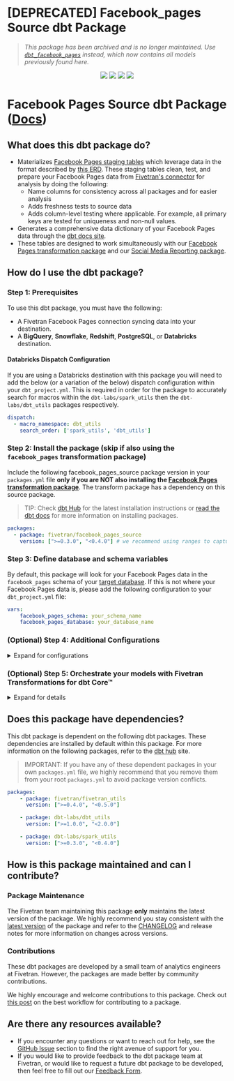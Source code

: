 # [DEPRECATED] Facebook_pages Source dbt Package

> _This package has been archived and is no longer maintained. Use [`dbt_facebook_pages`](https://github.com/fivetran/dbt_facebook_pages) instead, which now contains all models previously found here._

<p align="center">
    <a alt="License"
        href="https://github.com/fivetran/dbt_facebook_pages_source/blob/main/LICENSE">
        <img src="https://img.shields.io/badge/License-Apache%202.0-blue.svg" /></a>
    <a alt="dbt-core">
        <img src="https://img.shields.io/badge/dbt_Core™_version->=1.3.0_<2.0.0-orange.svg" /></a>
    <a alt="Maintained?">
        <img src="https://img.shields.io/badge/Maintained%3F-no-green.svg" /></a>
    <a alt="PRs">
        <img src="https://img.shields.io/badge/Contributions-closed-blueviolet" /></a>
</p>

# Facebook Pages Source dbt Package ([Docs](https://fivetran.github.io/dbt_facebook_pages_source/))

## What does this dbt package do?
- Materializes [Facebook Pages staging tables](https://fivetran.github.io/dbt_facebook_pages_source/#!/overview/facebook_pages_source/models/?g_v=1) which leverage data in the format described by [this ERD](https://fivetran.com/docs/applications/facebook-pages#schemainformation). These staging tables clean, test, and prepare your Facebook Pages data from [Fivetran's connector](https://fivetran.com/docs/applications/facebook-pages) for analysis by doing the following:
  - Name columns for consistency across all packages and for easier analysis
  - Adds freshness tests to source data
  - Adds column-level testing where applicable. For example, all primary keys are tested for uniqueness and non-null values.
- Generates a comprehensive data dictionary of your Facebook Pages data through the [dbt docs site](https://fivetran.github.io/dbt_facebook_pages_source/).
- These tables are designed to work simultaneously with our [Facebook Pages transformation package](https://github.com/fivetran/dbt_facebook_pages) and our [Social Media Reporting package](https://github.com/fivetran/dbt_social_media_reporting).

## How do I use the dbt package?
### Step 1: Prerequisites
To use this dbt package, you must have the following:
- A Fivetran Facebook Pages connection syncing data into your destination.
- A **BigQuery**, **Snowflake**, **Redshift**, **PostgreSQL**, or **Databricks** destination.

#### Databricks Dispatch Configuration
If you are using a Databricks destination with this package you will need to add the below (or a variation of the below) dispatch configuration within your `dbt_project.yml`. This is required in order for the package to accurately search for macros within the `dbt-labs/spark_utils` then the `dbt-labs/dbt_utils` packages respectively.
```yml
dispatch:
  - macro_namespace: dbt_utils
    search_order: ['spark_utils', 'dbt_utils']
```

### Step 2: Install the package (skip if also using the `facebook_pages` transformation package)
Include the following facebook_pages_source package version in your `packages.yml` file **only if you are NOT also installing the [Facebook Pages transformation package](https://github.com/fivetran/dbt_facebook_pages_source)**. The transform package has a dependency on this source package.
> TIP: Check [dbt Hub](https://hub.getdbt.com/) for the latest installation instructions or [read the dbt docs](https://docs.getdbt.com/docs/package-management) for more information on installing packages.

```yaml
packages:
  - package: fivetran/facebook_pages_source
    version: [">=0.3.0", "<0.4.0"] # we recommend using ranges to capture non-breaking changes automatically
```

### Step 3: Define database and schema variables
By default, this package will look for your Facebook Pages data in the `facebook_pages` schema of your [target database](https://docs.getdbt.com/docs/running-a-dbt-project/using-the-command-line-interface/configure-your-profile). If this is not where your Facebook Pages data is, please add the following configuration to your `dbt_project.yml` file:

```yml 
vars:
    facebook_pages_schema: your_schema_name
    facebook_pages_database: your_database_name
```

### (Optional) Step 4: Additional Configurations
<details><summary>Expand for configurations</summary>

#### Changing the Build Schema

By default, this package will build the Facebook Pages staging models within a schema titled (`<target_schema>` + `_stg_facebook_pages`) in your target database. If this is not where you would like your Facebook Pages staging data to be written to, add the following configuration to your `dbt_project.yml` file:

```yml
models:
    facebook_pages_source:
      +schema: my_new_schema_name # leave blank for just the target_schema
```

#### Change the source table references
If an individual source table has a different name than the package expects, add the table name as it appears in your destination to the respective variable:
> IMPORTANT: See this project's [`dbt_project.yml`](https://github.com/fivetran/dbt_facebook_pages_source/blob/main/dbt_project.yml) variable declarations to see the expected names.
    
```yml
vars:
    facebook_pages_<default_source_table_name>_identifier: your_table_name 
```

#### Unioning Multiple Facebook Pages Connections
If you have multiple Facebook Pages connections in Fivetran and would like to use this package on all of them simultaneously, we have provided functionality to do so. The package will union all of the data together and pass the unioned table(s) into the final models. You will be able to see which source it came from in the `source_relation` column(s) of each model. To use this functionality, you will need to set either (**note that you cannot use both**) the `union_schemas` or `union_databases` variables:

```yml
# dbt_project.yml
...
config-version: 2
vars:
    ##You may set EITHER the schemas variables below
    facebook_pages_union_schemas: ['facebook_pages_one','facebook_pages_two']

    ##Or may set EITHER the databases variables below
    facebook_pages_union_databases: ['facebook_pages_one','facebook_pages_two']
```

</details>

### (Optional) Step 5: Orchestrate your models with Fivetran Transformations for dbt Core™
<details><summary>Expand for details</summary>
<br>
    
Fivetran offers the ability for you to orchestrate your dbt project through the [Fivetran Transformations for dbt Core™](https://fivetran.com/docs/transformations/dbt) product. Refer to the linked docs for more information on how to setup your project for orchestration through Fivetran.
</details>

## Does this package have dependencies?
This dbt package is dependent on the following dbt packages. These dependencies are installed by default within this package. For more information on the following packages, refer to the [dbt hub](https://hub.getdbt.com/) site.
> IMPORTANT: If you have any of these dependent packages in your own `packages.yml` file, we highly recommend that you remove them from your root `packages.yml` to avoid package version conflicts.
```yml
packages:
    - package: fivetran/fivetran_utils
      version: [">=0.4.0", "<0.5.0"]

    - package: dbt-labs/dbt_utils
      version: [">=1.0.0", "<2.0.0"]

    - package: dbt-labs/spark_utils
      version: [">=0.3.0", "<0.4.0"]
```

## How is this package maintained and can I contribute?
### Package Maintenance
The Fivetran team maintaining this package **only** maintains the latest version of the package. We highly recommend you stay consistent with the [latest version](https://hub.getdbt.com/fivetran/facebook_pages_source/latest/) of the package and refer to the [CHANGELOG](https://github.com/fivetran/dbt_facebook_pages_source/blob/main/CHANGELOG.md) and release notes for more information on changes across versions.

### Contributions
These dbt packages are developed by a small team of analytics engineers at Fivetran. However, the packages are made better by community contributions.

We highly encourage and welcome contributions to this package. Check out [this post](https://discourse.getdbt.com/t/contributing-to-a-dbt-package/657) on the best workflow for contributing to a package.

## Are there any resources available?
- If you encounter any questions or want to reach out for help, see the [GitHub Issue](https://github.com/fivetran/dbt_facebook_pages_source/issues/new/choose) section to find the right avenue of support for you.
- If you would like to provide feedback to the dbt package team at Fivetran, or would like to request a future dbt package to be developed, then feel free to fill out our [Feedback Form](https://www.surveymonkey.com/r/DQ7K7WW).